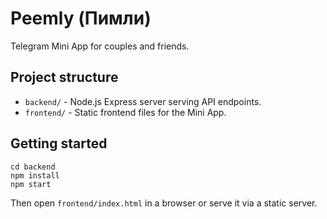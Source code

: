 # Peemly (Пимли)

Telegram Mini App for couples and friends.

## Project structure

- `backend/` - Node.js Express server serving API endpoints.
- `frontend/` - Static frontend files for the Mini App.

## Getting started

```
cd backend
npm install
npm start
```

Then open `frontend/index.html` in a browser or serve it via a static server.
